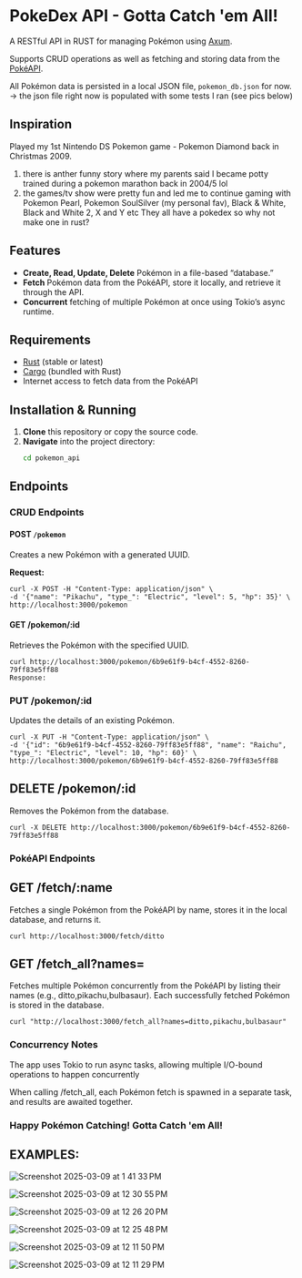 # PokeDex API - Gotta Catch 'em All!

A RESTful API in RUST for managing Pokémon using [Axum](https://github.com/tokio-rs/axum). 

Supports CRUD operations as well as fetching and storing data from the [PokéAPI](https://pokeapi.co/). 

All Pokémon data is persisted in a local JSON file, `pokemon_db.json` for now. 
-> the json file right now is populated with some tests I ran (see pics below)

## Inspiration
Played my 1st Nintendo DS Pokemon game - Pokemon Diamond back in  Christmas 2009.
1. there is anther funny story where my parents said I became potty trained during a pokemon marathon back in 2004/5 lol
2. the games/tv show were pretty fun and led me to continue gaming with Pokemon Pearl, Pokemon SoulSilver (my personal fav), Black & White, Black and White 2, X and Y etc
They all have a pokedex so why not make one in rust?

## Features
- **Create, Read, Update, Delete** Pokémon in a file-based “database.”
- **Fetch** Pokémon data from the PokéAPI, store it locally, and retrieve it through the API.
- **Concurrent** fetching of multiple Pokémon at once using Tokio’s async runtime.

## Requirements
- [Rust](https://www.rust-lang.org/tools/install) (stable or latest)
- [Cargo](https://doc.rust-lang.org/cargo/) (bundled with Rust)
- Internet access to fetch data from the PokéAPI

## Installation & Running
1. **Clone** this repository or copy the source code.
2. **Navigate** into the project directory:
   ```bash
   cd pokemon_api


## Endpoints

### CRUD Endpoints

#### POST `/pokemon`

Creates a new Pokémon with a generated UUID.

**Request:**

```
curl -X POST -H "Content-Type: application/json" \
-d '{"name": "Pikachu", "type_": "Electric", "level": 5, "hp": 35}' \
http://localhost:3000/pokemon
```

#### GET /pokemon/:id
Retrieves the Pokémon with the specified UUID.

```
curl http://localhost:3000/pokemon/6b9e61f9-b4cf-4552-8260-79ff83e5ff88
Response:
```

### PUT /pokemon/:id
Updates the details of an existing Pokémon.

```
curl -X PUT -H "Content-Type: application/json" \
-d '{"id": "6b9e61f9-b4cf-4552-8260-79ff83e5ff88", "name": "Raichu", "type_": "Electric", "level": 10, "hp": 60}' \
http://localhost:3000/pokemon/6b9e61f9-b4cf-4552-8260-79ff83e5ff88
```

## DELETE /pokemon/:id
Removes the Pokémon from the database.

```
curl -X DELETE http://localhost:3000/pokemon/6b9e61f9-b4cf-4552-8260-79ff83e5ff88
```

### PokéAPI Endpoints

## GET /fetch/:name
Fetches a single Pokémon from the PokéAPI by name, stores it in the local database, and returns it.

```
curl http://localhost:3000/fetch/ditto
```


## GET /fetch_all?names=<comma-separated-names>

Fetches multiple Pokémon concurrently from the PokéAPI by listing their names (e.g., ditto,pikachu,bulbasaur). 
Each successfully fetched Pokémon is stored in the database.

```
curl "http://localhost:3000/fetch_all?names=ditto,pikachu,bulbasaur"
```


### Concurrency Notes
The app uses Tokio to run async tasks, allowing multiple I/O-bound operations to happen concurrently

When calling /fetch_all, each Pokémon fetch is spawned in a separate task, and results are awaited together.


### Happy Pokémon Catching! Gotta Catch 'em All!



## EXAMPLES:

![Screenshot 2025-03-09 at 1 41 33 PM](https://github.com/user-attachments/assets/311da5b3-9c13-4bf6-a820-53b305bca476)

![Screenshot 2025-03-09 at 12 30 55 PM](https://github.com/user-attachments/assets/7dca5acd-61e2-4ce2-b225-4487079a6f72)

![Screenshot 2025-03-09 at 12 26 20 PM](https://github.com/user-attachments/assets/00234f94-b0a8-441c-97b9-091ca8e66cbf)

![Screenshot 2025-03-09 at 12 25 48 PM](https://github.com/user-attachments/assets/bfc1ba5d-6042-43b0-bcd6-c1c87443d0b8)

![Screenshot 2025-03-09 at 12 11 50 PM](https://github.com/user-attachments/assets/2ff64eaf-e1e6-4f3f-bfcf-2c6edf51560b)

![Screenshot 2025-03-09 at 12 11 29 PM](https://github.com/user-attachments/assets/51423549-9b6d-4a89-920c-1bb2bec98994)







